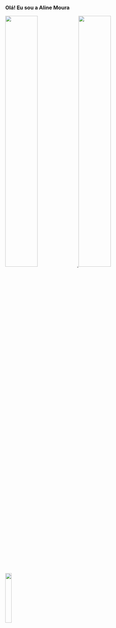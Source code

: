 ### Olá! Eu sou a Aline Moura 


<div>
<a href="https://github.com/AlineMSant">
<img heigth = "100em" width="45%" src="https://github-readme-stats.vercel.app/api?username=AlineMSant&show_icons=true&theme=onedark">
<img heigth = "100em" width="45%" src="https://github-readme-stats.vercel.app/api/top-langs/?username=AlineMSant&&layout=compact&theme=onedark">
</div>
  
<div>  
<img width = "20%" src="https://miro.medium.com/max/960/1*EbjXQSiPVTIJZjYxre1cJQ.gif">
</div>
  


